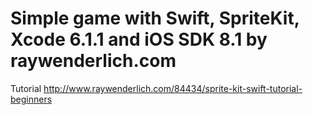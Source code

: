 # Simple game with Swift, SpriteKit, Xcode 6.1.1 and iOS SDK 8.1 by raywenderlich.com
Tutorial http://www.raywenderlich.com/84434/sprite-kit-swift-tutorial-beginners
